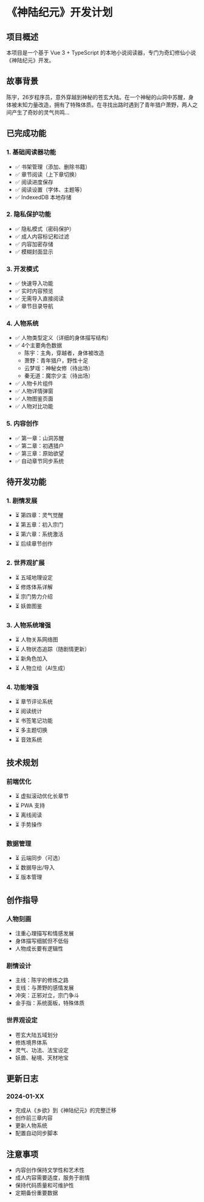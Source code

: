 # 《神陆纪元》开发计划

## 项目概述
本项目是一个基于 Vue 3 + TypeScript 的本地小说阅读器，专门为奇幻修仙小说《神陆纪元》开发。

## 故事背景
陈宇，26岁程序员，意外穿越到神秘的苍玄大陆。在一个神秘的山洞中苏醒，身体被未知力量改造，拥有了特殊体质。在寻找出路时遇到了青年猎户萧野，两人之间产生了奇妙的灵气共鸣...

## 已完成功能

### 1. 基础阅读器功能
- ✅ 书架管理（添加、删除书籍）
- ✅ 章节阅读（上下章切换）
- ✅ 阅读进度保存
- ✅ 阅读设置（字体、主题等）
- ✅ IndexedDB 本地存储

### 2. 隐私保护功能
- ✅ 隐私模式（密码保护）
- ✅ 成人内容标记和过滤
- ✅ 内容加密存储
- ✅ 模糊封面显示

### 3. 开发模式
- ✅ 快速导入功能
- ✅ 实时内容预览
- ✅ 无需导入直接阅读
- ✅ 章节目录导航

### 4. 人物系统
- ✅ 人物类型定义（详细的身体描写结构）
- ✅ 4个主要角色数据
  - 陈宇：主角，穿越者，身体被改造
  - 萧野：青年猎户，野性十足
  - 云梦瑶：神秘女修（待出场）
  - 秦无道：魔宗少主（待出场）
- ✅ 人物卡片组件
- ✅ 人物详情弹窗
- ✅ 人物图鉴页面
- ✅ 人物对比功能

### 5. 内容创作
- ✅ 第一章：山洞苏醒
- ✅ 第二章：初遇猎户
- ✅ 第三章：原始欲望
- ✅ 自动章节同步系统

## 待开发功能

### 1. 剧情发展
- ⏳ 第四章：灵气觉醒
- ⏳ 第五章：初入宗门
- ⏳ 第六章：系统激活
- ⏳ 后续章节创作

### 2. 世界观扩展
- ⏳ 五域地理设定
- ⏳ 修炼体系详解
- ⏳ 宗门势力介绍
- ⏳ 妖兽图鉴

### 3. 人物系统增强
- ⏳ 人物关系网络图
- ⏳ 人物状态追踪（随剧情更新）
- ⏳ 新角色加入
- ⏳ 人物立绘（AI生成）

### 4. 功能增强
- ⏳ 章节评论系统
- ⏳ 阅读统计
- ⏳ 书签笔记功能
- ⏳ 多主题切换
- ⏳ 音效系统

## 技术规划

### 前端优化
- ⏳ 虚拟滚动优化长章节
- ⏳ PWA 支持
- ⏳ 离线阅读
- ⏳ 手势操作

### 数据管理
- ⏳ 云端同步（可选）
- ⏳ 数据导出/导入
- ⏳ 版本管理

## 创作指导

### 人物刻画
- 注重心理描写和情感发展
- 身体描写细腻但不低俗
- 人物成长要有逻辑性

### 剧情设计
- 主线：陈宇的修炼之路
- 支线：与萧野的感情发展
- 冲突：正邪对立，宗门争斗
- 金手指：系统面板，特殊体质

### 世界观设定
- 苍玄大陆五域划分
- 修炼境界体系
- 灵气、功法、法宝设定
- 妖兽、秘境、天材地宝

## 更新日志

### 2024-01-XX
- 完成从《乡欲》到《神陆纪元》的完整迁移
- 创作前三章内容
- 更新人物系统
- 配置自动同步脚本

## 注意事项
- 内容创作保持文学性和艺术性
- 成人内容需要适度，服务于剧情
- 保持代码质量和可维护性
- 定期备份重要数据